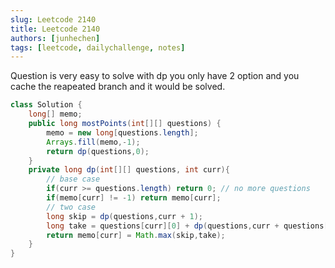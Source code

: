 ```yaml
---
slug: Leetcode 2140
title: Leetcode 2140
authors: [junhechen]
tags: [leetcode, dailychallenge, notes]
---
```

Question is very easy to solve with dp you only have 2 option and you cache the reapeated branch and it would be solved.


```java
class Solution {
    long[] memo;
    public long mostPoints(int[][] questions) {
        memo = new long[questions.length];
        Arrays.fill(memo,-1);
        return dp(questions,0);
    }
    private long dp(int[][] questions, int curr){
        // base case 
        if(curr >= questions.length) return 0; // no more questions
        if(memo[curr] != -1) return memo[curr];
        // two case 
        long skip = dp(questions,curr + 1);
        long take = questions[curr][0] + dp(questions,curr + questions[curr][1] + 1);
        return memo[curr] = Math.max(skip,take);
    }
}
```